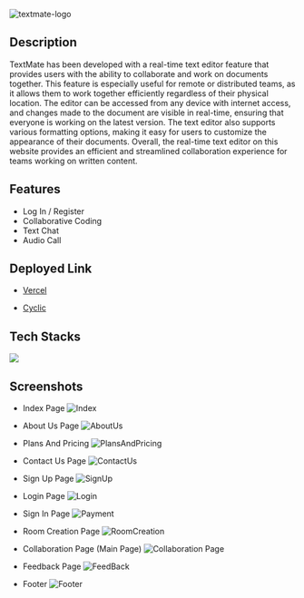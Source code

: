 
![textmate-logo](https://github.com/Anshita808/slim-pies-2220/assets/119393513/d17da09e-9553-4e45-b74e-bdc0f038d823)

## Description
TextMate has been developed with a real-time text editor feature that provides users with the ability to collaborate and work on documents together. This feature is especially useful for remote or distributed teams, as it allows them to work together efficiently regardless of their physical location. The editor can be accessed from any device with internet access, and changes made to the document are visible in real-time, ensuring that everyone is working on the latest version. The text editor also supports various formatting options, making it easy for users to customize the appearance of their documents. Overall, the real-time text editor on this website provides an efficient and streamlined collaboration experience for teams working on written content.

## Features
- Log In / Register
- Collaborative Coding
- Text Chat
- Audio Call

## Deployed Link
- [Vercel](https://text-mate-navy.vercel.app/) 

- [Cyclic](https://textmate-backend2.onrender.com/)

## Tech Stacks
![](https://skillicons.dev/icons?i=html,css,js,nodejs,express,mongo )


## Screenshots 
- Index Page
![Index](https://github.com/Anshita808/slim-pies-2220/assets/119393513/284a808d-1841-4718-92fe-8c2209c43dc4)

- About Us Page
![AboutUs](https://github.com/Anshita808/slim-pies-2220/assets/119393513/53e0439b-1f17-4582-9147-267321d38b83)

- Plans And Pricing
![PlansAndPricing](https://github.com/Anshita808/slim-pies-2220/assets/119393513/9a71d64d-5e25-47a8-ad59-fa5de8b970df)

- Contact Us Page
![ContactUs](https://github.com/Anshita808/slim-pies-2220/assets/119393513/470075a3-aa5e-415a-94d0-72906aad7ffb)

- Sign Up Page
![SignUp](https://github.com/Anshita808/slim-pies-2220/assets/119393513/623f8d54-704a-4155-a1f2-72bad3059435)

- Login Page
![Login](https://github.com/Anshita808/slim-pies-2220/assets/119393513/13684cc8-ff73-44cf-9254-5036524ea08d)

- Sign In Page
![Payment](https://github.com/Anshita808/slim-pies-2220/assets/119393513/b4f17a4b-b978-4964-b81e-63c6047d0ae6)

- Room Creation Page
![RoomCreation](https://github.com/Anshita808/slim-pies-2220/assets/119393513/adf261a3-142f-4a9b-8e9f-e9cb6bbbe643)

- Collaboration Page (Main Page)
![Collaboration Page](https://github.com/Anshita808/slim-pies-2220/assets/119393513/cc2338be-c418-4340-9245-b1f85a3ae014)

- Feedback Page
![FeedBack](https://github.com/Anshita808/slim-pies-2220/assets/119393513/d466c4da-daae-4781-8da1-72a879592c81)

- Footer
![Footer](https://github.com/Anshita808/slim-pies-2220/assets/119393513/8372caea-7dbd-41b0-8e31-f4d9e49a333c)
